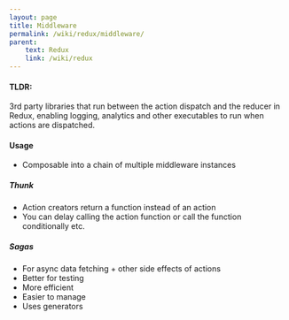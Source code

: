 ```yaml
---
layout: page
title: Middleware
permalink: /wiki/redux/middleware/
parent:
    text: Redux
    link: /wiki/redux
---
```


#### TLDR:

3rd party libraries that run between the action dispatch and the reducer in Redux, enabling logging, analytics and other executables to run when actions are dispatched.

#### Usage

- Composable into a chain of multiple middleware instances

##### Thunk
- Action creators return a function instead of an action
- You can delay calling the action function or call the function conditionally etc.

##### Sagas
- For async data fetching + other side effects of actions
- Better for testing
- More efficient
- Easier to manage
- Uses generators


